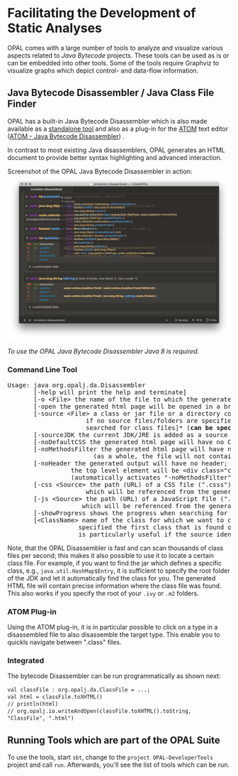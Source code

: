 # Facilitating the Development of Static Analyses
OPAL comes with a large number of tools to analyze and visualize various aspects related to *Java Bytecode* projects. These tools can be used as is or can be embedded into other tools. Some of the tools require Graphviz to visualize graphs which depict control- and data-flow information.


## Java Bytecode Disassembler / Java Class File Finder
OPAL has a built-in Java Bytecode Disassembler which is also made available as a [standalone tool](https://bitbucket.org/delors/opal/downloads/) and also as a plug-in for the [ATOM](https://atom.io) text editor ([ATOM - Java Bytecode Disassembler](https://atom.io/packages/java-bytecode-disassembler)) .

In contrast to most existing Java disassemblers, OPAL generates an HTML document to provide better syntax highlighting and advanced interaction. 

Screenshot of the OPAL Java Bytecode Disassembler in action:
![ATOM - OPAL Disassembler](images/ATOM-OPAL-Disassembler-2017-07-13.png) 

*To use the OPAL Java Bytecode Disassembler Java 8 is required.*

### Command Line Tool

<pre>
Usage: java org.opalj.da.Disassembler 
       [-help <tt>will print the help and terminate</tt>]
       [-o &lt;File&gt; <tt>the name of the file to which the generated html page should be written</tt>]
       [-open <tt>the generated html page will be opened in a browser</tt>]
       [-source &lt;File&gt; <tt>a class or jar file or a directory containing jar or class files;
                     if no source files/folders are specified the current folder will be
                     searched for class files</tt>]* (<tt><b>can be specified multiple times</b></tt>)
       [-sourceJDK <tt>the current JDK/JRE is added as a source folder</tt>]
       [-noDefaultCSS <tt>the generated html page will have no CSS styling</tt>]
       [-noMethodsFilter <tt>the generated html page will have no embedded means to filter methods
                       (as a whole, the file will not contain any JavaScript code)</tt>]
       [-noHeader <tt>the generated output will have no header; 
                 the top level element will be &lt;div class="class_file"&gt;...&lt;/div&gt;
                 (automatically activates "-noMethodsFilter" and "-noDefaultCSS")</tt>]
       [-css &lt;Source&gt; <tt>the path (URL) of a CSS file (".csss")
                     which will be referenced from the generated HTML page</tt>]
       [-js &lt;Source&gt; <tt>the path (URL) of a JavaScript file (".js")
                    which will be referenced from the generated HTML page</tt>]
       [-showProgress <tt>shows the progress when searching for the class file</tt>]
       [&lt;ClassName&gt; <tt>name of the class for which we want to create the HTML page; if not 
                   specified the first class that is found on the given path is taken; this
                   is particularly useful if the source identifies a particular ".class" file</tt>]
</pre>

Note, that the OPAL Disassembler is fast and can scan thousands of class files per second; this makes it also possible to use it to locate a certain class file. For example, if you want to find the jar which defines a specific class, e.g., `java.util.HashMap$Entry`, it is sufficient to specify the root folder of the JDK and let it automatically find the class for you. The generated HTML file will contain precise information where the class file was found. This also works if you specify the root of your `.ivy` or `.m2` folders.  

### ATOM Plug-in
Using the ATOM plug-in, it is in particular possible to click on a type in a disassembled file to also disassemble the target type. This enable you to quickls navigate between ".class" files.

### Integrated
The bytecode Disassembler can be run programmatically as shown next:

    val classFile : org.opalj.da.ClassFile = ...;
    val html = classFile.toXHTML()
    // println(html)
    // org.opalj.io.writeAndOpen(classFile.toXHTML().toString, "ClassFile", ".html")

## Running Tools which are part of the OPAL Suite
To use the tools, start `sbt`, change to the `project OPAL-DeveloperTools` project and call `run`. Afterwards, you'll see the list of tools which can be run.
